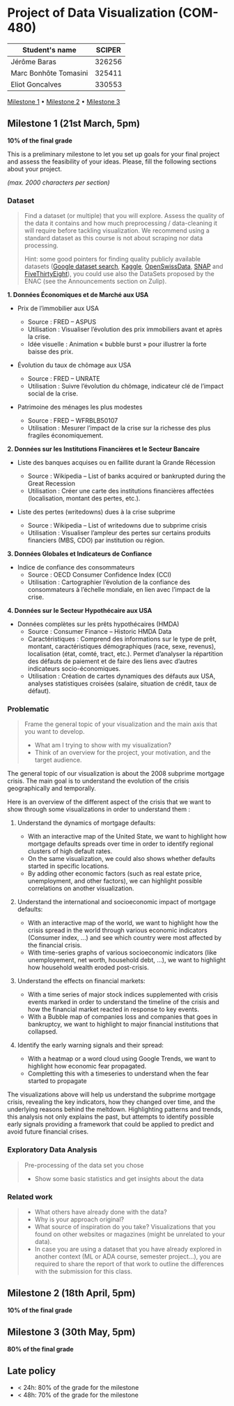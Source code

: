 # Project of Data Visualization (COM-480)

| Student's name | SCIPER |
| -------------- | ------ |
|Jérôme Baras | 326256 |
|Marc Bonhôte Tomasini | 325411 |
|Eliot Goncalves | 330553 |

[Milestone 1](#milestone-1) • [Milestone 2](#milestone-2) • [Milestone 3](#milestone-3)

## Milestone 1 (21st March, 5pm)

**10% of the final grade**

This is a preliminary milestone to let you set up goals for your final project and assess the feasibility of your ideas.
Please, fill the following sections about your project.

*(max. 2000 characters per section)*

### Dataset

> Find a dataset (or multiple) that you will explore. Assess the quality of the data it contains and how much preprocessing / data-cleaning it will require before tackling visualization. We recommend using a standard dataset as this course is not about scraping nor data processing.
>
> Hint: some good pointers for finding quality publicly available datasets ([Google dataset search](https://datasetsearch.research.google.com/), [Kaggle](https://www.kaggle.com/datasets), [OpenSwissData](https://opendata.swiss/en/), [SNAP](https://snap.stanford.edu/data/) and [FiveThirtyEight](https://data.fivethirtyeight.com/)), you could use also the DataSets proposed by the ENAC (see the Announcements section on Zulip).
>
**1. Données Économiques et de Marché aux USA**
- Prix de l’immobilier aux USA
    - Source : FRED – ASPUS
    - Utilisation : Visualiser l’évolution des prix immobiliers avant et après la crise.
    - Idée visuelle : Animation « bubble burst » pour illustrer la forte baisse des prix.

- Évolution du taux de chômage aux USA
    - Source : FRED – UNRATE
    - Utilisation : Suivre l’évolution du chômage, indicateur clé de l’impact social de la crise.

- Patrimoine des ménages les plus modestes
    - Source : FRED – WFRBLB50107
    - Utilisation : Mesurer l’impact de la crise sur la richesse des plus fragiles économiquement.

**2. Données sur les Institutions Financières et le Secteur Bancaire**
- Liste des banques acquises ou en faillite durant la Grande Récession
    - Source : Wikipedia – List of banks acquired or bankrupted during the Great Recession
    - Utilisation : Créer une carte des institutions financières affectées (localisation, montant des pertes, etc.).

- Liste des pertes (writedowns) dues à la crise subprime
    - Source : Wikipedia – List of writedowns due to subprime crisis
    - Utilisation : Visualiser l’ampleur des pertes sur certains produits financiers (MBS, CDO) par institution ou région.

**3. Données Globales et Indicateurs de Confiance**
- Indice de confiance des consommateurs
    - Source : OECD Consumer Confidence Index (CCI)
    - Utilisation : Cartographier l’évolution de la confiance des consommateurs à l’échelle mondiale, en lien avec l’impact de la crise.

**4. Données sur le Secteur Hypothécaire aux USA**
- Données complètes sur les prêts hypothécaires (HMDA)
    - Source : Consumer Finance – Historic HMDA Data
    - Caractéristiques : Comprend des informations sur le type de prêt, montant, caractéristiques démographiques (race, sexe, revenus), localisation (état, comté, tract, etc.). Permet d’analyser la répartition des défauts de paiement et de faire des liens avec d’autres indicateurs socio-économiques.
    - Utilisation : Création de cartes dynamiques des défauts aux USA, analyses statistiques croisées (salaire, situation de crédit, taux de défaut).

### Problematic

> Frame the general topic of your visualization and the main axis that you want to develop.
> - What am I trying to show with my visualization?
> - Think of an overview for the project, your motivation, and the target audience.

The general topic of our visualization is about the 2008 subprime mortgage crisis. The main goal is to understand the evolution of the crisis geographically and temporally.

Here is an overview of the different aspect of the crisis that we want to show through some visualizations in order to understand them :
1. Understand the dynamics of mortgage defaults:
    - With an interactive map of the United State, we want to highlight how mortgage defaults spreads over time in order to identify regional clusters of high default rates.
    - On the same visualization, we could also shows whether defaults started in specific locations.
    - By adding other economic factors (such as real estate price, unemployment, and other factors), we can highlight possible correlations on another visualization. 

2. Understand the international and socioeconomic impact of mortgage defaults:
    - With an interactive map of the world, we want to highlight how the crisis spread in the world through various economic indicators (Consumer index, ...) and see which country were most affected by the financial crisis.
    - With time-series graphs of various socioeconomic indicators (like unemployement, net worth, household debt, ...), we want to highlight how household wealth eroded post-crisis.

3. Understand the effects on financial markets:
    - With a time series of major stock indices supplemented with crisis events marked in order to understand the timeline of the crisis and how the financial market reacted in response to key events.
    - With a Bubble map of companies loss and companies that goes in bankruptcy, we want to highlight to major financial institutions that collapsed.
   
4. Identify the early warning signals and their spread:
    - With a heatmap or a word cloud using Google Trends, we want to highlight how economic fear propagated.
    - Completting this with a timeseries to understand when the fear started to propagate

The visualizations above will help us understand the subprime mortgage crisis, revealing the key indicators, how they changed over time, and the underlying reasons behind the meltdown. Highlighting patterns and trends, this analysis not only explains the past, but attempts to identify possible early signals providing a framework that could be applied to predict and avoid future financial crises.

### Exploratory Data Analysis

> Pre-processing of the data set you chose
> - Show some basic statistics and get insights about the data

### Related work


> - What others have already done with the data?
> - Why is your approach original?
> - What source of inspiration do you take? Visualizations that you found on other websites or magazines (might be unrelated to your data).
> - In case you are using a dataset that you have already explored in another context (ML or ADA course, semester project...), you are required to share the report of that work to outline the differences with the submission for this class.

## Milestone 2 (18th April, 5pm)

**10% of the final grade**


## Milestone 3 (30th May, 5pm)

**80% of the final grade**


## Late policy

- < 24h: 80% of the grade for the milestone
- < 48h: 70% of the grade for the milestone

